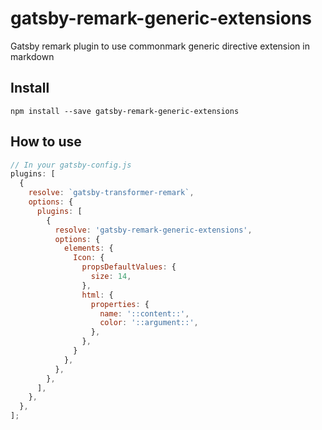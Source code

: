 # gatsby-remark-generic-extensions

Gatsby remark plugin to use commonmark generic directive extension in markdown

## Install

`npm install --save gatsby-remark-generic-extensions`

## How to use

```javascript
// In your gatsby-config.js
plugins: [
  {
    resolve: `gatsby-transformer-remark`,
    options: {
      plugins: [
        {
          resolve: 'gatsby-remark-generic-extensions',
          options: {
            elements: {
              Icon: {
                propsDefaultValues: {
                  size: 14,
                },
                html: {
                  properties: {
                    name: '::content::',
                    color: '::argument::',
                  },
                },
              }
            },
          },
        },
      ],
    },
  },
];
```
